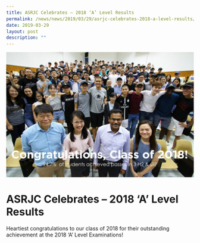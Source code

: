 ```yaml
---
title: ASRJC Celebrates – 2018 ‘A’ Level Results
permalink: /news/news/2019/03/29/asrjc-celebrates-2018-a-level-results/
date: 2019-03-29
layout: post
description: ""
---
```

![](/images/A%20level%20results-1024x682.jpeg)

ASRJC Celebrates – 2018 ‘A’ Level Results
=========================================

Heartiest congratulations to our class of 2018 for their outstanding achievement at the 2018 ‘A’ Level Examinations!